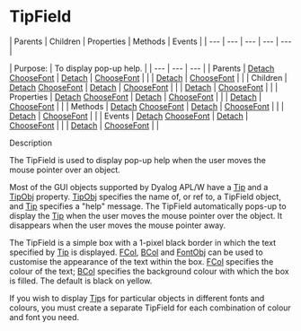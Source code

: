 




<h1 class="heading"><span class="name">TipField</span></h1>
| Parents | Children | Properties | Methods | Events |
| --- | --- | --- | --- | ---  |

| Purpose: | To display pop-up help. |
| --- | --- | ---  |
| Parents | [Detach](../a-z/detach.md) [ChooseFont](../a-z/choosefont.md) | [Detach](../a-z/detach.md) | [ChooseFont](../a-z/choosefont.md) |  |
| [Detach](../a-z/detach.md) | [ChooseFont](../a-z/choosefont.md) |  |
| Children | [Detach](../a-z/detach.md) [ChooseFont](../a-z/choosefont.md) | [Detach](../a-z/detach.md) | [ChooseFont](../a-z/choosefont.md) |  |
| [Detach](../a-z/detach.md) | [ChooseFont](../a-z/choosefont.md) |  |
| Properties | [Detach](../a-z/detach.md) [ChooseFont](../a-z/choosefont.md) | [Detach](../a-z/detach.md) | [ChooseFont](../a-z/choosefont.md) |  |
| [Detach](../a-z/detach.md) | [ChooseFont](../a-z/choosefont.md) |  |
| Methods | [Detach](../a-z/detach.md) [ChooseFont](../a-z/choosefont.md) | [Detach](../a-z/detach.md) | [ChooseFont](../a-z/choosefont.md) |  |
| [Detach](../a-z/detach.md) | [ChooseFont](../a-z/choosefont.md) |  |
| Events | [Detach](../a-z/detach.md) [ChooseFont](../a-z/choosefont.md) | [Detach](../a-z/detach.md) | [ChooseFont](../a-z/choosefont.md) |  |
| [Detach](../a-z/detach.md) | [ChooseFont](../a-z/choosefont.md) |  |


Description


The TipField is used to display pop-up help when the user moves the mouse pointer over an object.



Most of the GUI objects supported by Dyalog APL/W have a [Tip](../a-z/tip.md) and a [TipObj](../a-z/tipobj.md) property. [TipObj](../a-z/tipobj.md) specifies the name of, or ref to, a TipField object, and [Tip](../a-z/tip.md) specifies a "help" message. The TipField automatically pops-up to display the [Tip](../a-z/tip.md) when the user moves the mouse pointer over the object. It disappears when the user moves the mouse pointer away.


The TipField is a simple box with a 1-pixel black border in which the text specified by [Tip](../a-z/tip.md) is displayed. [FCol](../a-z/fcol.md), [BCol](../a-z/bcol.md) and [FontObj](../a-z/fontobj.md) can be used to customise the appearance of the text within the box. [FCol](../a-z/fcol.md) specifies the colour of the text; [BCol](../a-z/bcol.md) specifies the background colour with which the box is filled. The default is black on yellow.


If you wish to display [Tip](../a-z/tip.md)s for particular objects in different fonts and colours, you must create a separate TipField for each combination of colour and font you need.


